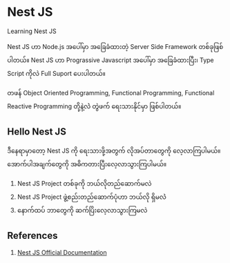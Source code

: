 # Nest JS
Learning Nest JS 

Nest JS ဟာ Node.js အပေါ်မှာ အခြေခံထားတဲ့ Server Side Framework တစ်ခုဖြစ်ပါတယ်။ 
Nest JS ဟာ Prograssive Javascript အပေါ်မှာ အခြေခံထားပြီး၊ Type Script ကိုလဲ Full Suport ပေးပါတယ်။ 

တဖန် Object Oriented Programming, Functional Programming, Functional Reactive Programming တို့နဲ့လဲဲ တွဲဖက် ရေးသားနိုင်မှာ ဖြစ်ပါတယ်။

## Hello Nest JS

ဒီနေရာမှာတော့ Nest JS ကို ရေးသားဖို့အတွက် လိုအပ်တာတွေကို လေ့လာကြပါမယ်။ အောက်ပါအချက်တွေကို အဓိကတားပြီးလေ့လာသွားကြပါမယ်။
1. Nest JS Project တစ်ခုကို ဘယ်လိုတည်ဆောက်မလဲ
2. Nest JS Project ဖွဲ့စည်းတည်ဆောက်ပုံဟာ ဘယ်လို ရှိမလဲဲ
3. နောက်ထပ် ဘာတွေကို ဆက်ပြိးလေ့လာသွားကြမလဲ 


## References

1. [Nest JS Official Documentation](https://docs.nestjs.com/)

